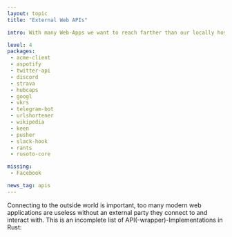 ```yaml
---
layout: topic
title: "External Web APIs"

intro: With many Web-Apps we want to reach farther than our locally hosted services and reach APIs hosted by other platforms and services outside our network. While there are a number of them, many are just first version and others (like Facebook) are still absent, leaving a lot of room for improvement.

level: 4
packages:
 - acme-client
 - aspotify
 - twitter-api
 - discord
 - strava
 - hubcaps
 - googl
 - vkrs
 - telegram-bot
 - urlshortener
 - wikipedia
 - keen
 - pusher
 - slack-hook
 - rants
 - rusoto-core

missing:
 - Facebook

news_tag: apis
---
```


Connecting to the outside world is important, too many modern web applications are useless without an external party they connect to and interact with. This is an incomplete list of API(-wrapper)-Implementations in Rust:
